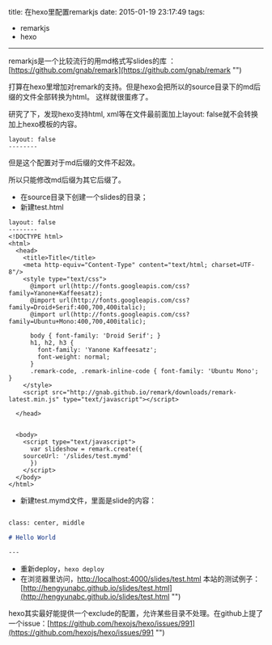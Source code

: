 title: 在hexo里配置remarkjs
date: 2015-01-19 23:17:49
tags: 
  - remarkjs
  - hexo
---
remarkjs是一个比较流行的用md格式写slides的库 ：[https://github.com/gnab/remark](https://github.com/gnab/remark "")

打算在hexo里增加对remark的支持。但是hexo会把所以的source目录下的md后缀的文件全部转换为html。
这样就很蛋疼了。

研究了下，发现hexo支持html, xml等在文件最前面加上layout: false就不会转换加上hexo模板的内容。

```
layout: false
--------
```

但是这个配置对于md后缀的文件不起效。

所以只能修改md后缀为其它后缀了。

- 在source目录下创建一个slides的目录；
- 新建test.html
```
layout: false
--------
<!DOCTYPE html>
<html>
  <head>
    <title>Title</title>
    <meta http-equiv="Content-Type" content="text/html; charset=UTF-8"/>
    <style type="text/css">
      @import url(http://fonts.googleapis.com/css?family=Yanone+Kaffeesatz);
      @import url(http://fonts.googleapis.com/css?family=Droid+Serif:400,700,400italic);
      @import url(http://fonts.googleapis.com/css?family=Ubuntu+Mono:400,700,400italic);

      body { font-family: 'Droid Serif'; }
      h1, h2, h3 {
        font-family: 'Yanone Kaffeesatz';
        font-weight: normal;
      }
      .remark-code, .remark-inline-code { font-family: 'Ubuntu Mono'; }
    </style>
    <script src="http://gnab.github.io/remark/downloads/remark-latest.min.js" type="text/javascript"></script>

  </head>


  <body>
    <script type="text/javascript">
      var slideshow = remark.create({
    sourceUrl: '/slides/test.mymd'
      })
    </script>
  </body>
</html>
```
- 新建test.mymd文件，里面是slide的内容：
```markdown

class: center, middle

# Hello World

---
```
-  重新deploy，```hexo deploy```
- 在浏览器里访问，[http://localhost:4000/slides/test.html](http://localhost:4000/slides/test.html "")
本站的测试例子：[http://hengyunabc.github.io/slides/test.html](http://hengyunabc.github.io/slides/test.html "")


hexo其实最好能提供一个exclude的配置，允许某些目录不处理。在github上提了一个issue：[https://github.com/hexojs/hexo/issues/991](https://github.com/hexojs/hexo/issues/991 "")